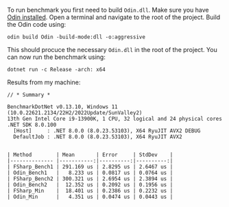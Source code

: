 To run benchmark you first need to build `Odin.dll`. Make sure you have [Odin installed](https://odin-lang.org/docs/install/). Open a terminal and navigate to the root of the project. Build the Odin code using:

`odin build Odin -build-mode:dll -o:aggressive`

This should procuce the necessary `Odin.dll` in the root of the project. You can now run the benchmark using:

`dotnet run -c Release -arch: x64`

Results from my machine:

```
// * Summary *

BenchmarkDotNet v0.13.10, Windows 11 (10.0.22621.2134/22H2/2022Update/SunValley2)
13th Gen Intel Core i9-13900K, 1 CPU, 32 logical and 24 physical cores
.NET SDK 8.0.100
  [Host]     : .NET 8.0.0 (8.0.23.53103), X64 RyuJIT AVX2 DEBUG
  DefaultJob : .NET 8.0.0 (8.0.23.53103), X64 RyuJIT AVX2


| Method        | Mean       | Error     | StdDev    |
|-------------- |-----------:|----------:|----------:|
| FSharp_Bench1 | 291.169 us | 2.8295 us | 2.6467 us |
| Odin_Bench1   |   8.233 us | 0.0817 us | 0.0764 us |
| FSharp_Bench2 | 300.321 us | 2.6954 us | 2.3894 us |
| Odin_Bench2   |  12.352 us | 0.2092 us | 0.1956 us |
| FSharp_Min    |  18.401 us | 0.2386 us | 0.2232 us |
| Odin_Min      |   4.351 us | 0.0474 us | 0.0443 us |
```
